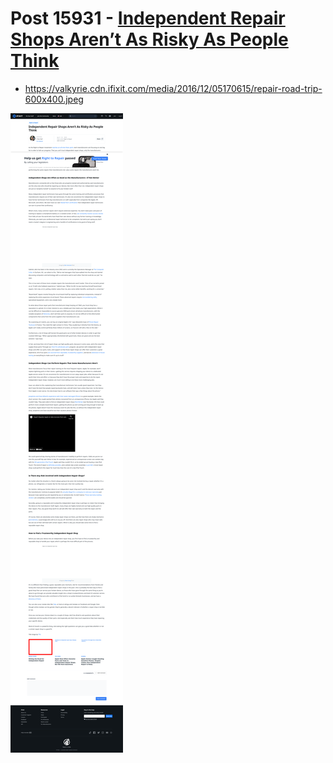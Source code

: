 # Post 15931 - [Independent Repair Shops Aren&#8217;t As Risky As People Think](https://www.ifixit.com/News/15931/independent-repair-shops-arent-as-risky-as-people-think)

- https://valkyrie.cdn.ifixit.com/media/2016/12/05170615/repair-road-trip-600x400.jpeg

![screencap](screenshots/0eaadc09-7bf9-4213-834f-14447d5d2f48.png)
